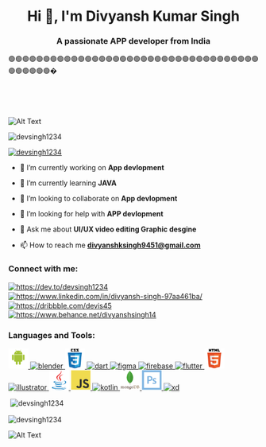 <h1 align="center">Hi 👋, I'm Divyansh Kumar Singh</h1>
<h3 align="center">A passionate APP developer from India</h3>

🟢🟢🟢🟢🟢🟢🟢🟢🟢🟢🟢🟢🟢🟢🟢🟢🟢🟢🟢🟢🟢🟢🟢🟢🟢🟢🟢🟢🟢🟢🟢🟢🟢🟢🟢🟢🟢🟢🟢🟢🟢🟢�

<br />
<br />
<br /> 

![Alt Text](https://media.giphy.com/media/XD9o33QG9BoMis7iM4/giphy.gif)



<p align="left"> <img src="https://komarev.com/ghpvc/?username=devsingh1234&label=Profile%20views&color=0e75b6&style=flat" alt="devsingh1234" /> </p>

<p align="left"> <a href="https://github.com/ryo-ma/github-profile-trophy"><img src="https://github-profile-trophy.vercel.app/?username=devsingh1234" alt="devsingh1234" /></a> </p>

- 🔭 I’m currently working on **App devlopment**

- 🌱 I’m currently learning **JAVA**

- 👯 I’m looking to collaborate on **App devlopment**

- 🤝 I’m looking for help with **APP devlopment**

- 💬 Ask me about **UI/UX video editing Graphic desgine**

- 📫 How to reach me **divyanshksingh9451@gmail.com**

<h3 align="left">Connect with me:</h3>
<p align="left">
<a href="https://dev.to/https://dev.to/devsingh1234" target="blank"><img align="center" src="https://cdn.jsdelivr.net/npm/simple-icons@3.0.1/icons/dev-dot-to.svg" alt="https://dev.to/devsingh1234" height="30" width="40" /></a>
<a href="https://linkedin.com/in/https://www.linkedin.com/in/divyansh-singh-97aa461ba/" target="blank"><img align="center" src="https://raw.githubusercontent.com/rahuldkjain/github-profile-readme-generator/master/src/images/icons/Social/linked-in-alt.svg" alt="https://www.linkedin.com/in/divyansh-singh-97aa461ba/" height="30" width="40" /></a>
<a href="https://dribbble.com/https://dribbble.com/devis45" target="blank"><img align="center" src="https://raw.githubusercontent.com/rahuldkjain/github-profile-readme-generator/master/src/images/icons/Social/dribbble.svg" alt="https://dribbble.com/devis45" height="30" width="40" /></a>
<a href="https://www.behance.net/https://www.behance.net/divyanshsingh14" target="blank"><img align="center" src="https://raw.githubusercontent.com/rahuldkjain/github-profile-readme-generator/master/src/images/icons/Social/behance.svg" alt="https://www.behance.net/divyanshsingh14" height="30" width="40" /></a>
</p>

<h3 align="left">Languages and Tools:</h3>
<p align="left"> <a href="https://developer.android.com" target="_blank"> <img src="https://raw.githubusercontent.com/devicons/devicon/master/icons/android/android-original-wordmark.svg" alt="android" width="40" height="40"/> </a> <a href="https://www.blender.org/" target="_blank"> <img src="https://download.blender.org/branding/community/blender_community_badge_white.svg" alt="blender" width="40" height="40"/> </a> <a href="https://www.w3schools.com/css/" target="_blank"> <img src="https://raw.githubusercontent.com/devicons/devicon/master/icons/css3/css3-original-wordmark.svg" alt="css3" width="40" height="40"/> </a> <a href="https://dart.dev" target="_blank"> <img src="https://www.vectorlogo.zone/logos/dartlang/dartlang-icon.svg" alt="dart" width="40" height="40"/> </a> <a href="https://www.figma.com/" target="_blank"> <img src="https://www.vectorlogo.zone/logos/figma/figma-icon.svg" alt="figma" width="40" height="40"/> </a> <a href="https://firebase.google.com/" target="_blank"> <img src="https://www.vectorlogo.zone/logos/firebase/firebase-icon.svg" alt="firebase" width="40" height="40"/> </a> <a href="https://flutter.dev" target="_blank"> <img src="https://www.vectorlogo.zone/logos/flutterio/flutterio-icon.svg" alt="flutter" width="40" height="40"/> </a> <a href="https://www.w3.org/html/" target="_blank"> <img src="https://raw.githubusercontent.com/devicons/devicon/master/icons/html5/html5-original-wordmark.svg" alt="html5" width="40" height="40"/> </a> <a href="https://www.adobe.com/in/products/illustrator.html" target="_blank"> <img src="https://www.vectorlogo.zone/logos/adobe_illustrator/adobe_illustrator-icon.svg" alt="illustrator" width="40" height="40"/> </a> <a href="https://www.java.com" target="_blank"> <img src="https://raw.githubusercontent.com/devicons/devicon/master/icons/java/java-original.svg" alt="java" width="40" height="40"/> </a> <a href="https://developer.mozilla.org/en-US/docs/Web/JavaScript" target="_blank"> <img src="https://raw.githubusercontent.com/devicons/devicon/master/icons/javascript/javascript-original.svg" alt="javascript" width="40" height="40"/> </a> <a href="https://kotlinlang.org" target="_blank"> <img src="https://www.vectorlogo.zone/logos/kotlinlang/kotlinlang-icon.svg" alt="kotlin" width="40" height="40"/> </a> <a href="https://www.mongodb.com/" target="_blank"> <img src="https://raw.githubusercontent.com/devicons/devicon/master/icons/mongodb/mongodb-original-wordmark.svg" alt="mongodb" width="40" height="40"/> </a> <a href="https://www.photoshop.com/en" target="_blank"> <img src="https://raw.githubusercontent.com/devicons/devicon/master/icons/photoshop/photoshop-line.svg" alt="photoshop" width="40" height="40"/> </a> <a href="https://www.adobe.com/products/xd.html" target="_blank"> <img src="https://cdn.worldvectorlogo.com/logos/adobe-xd.svg" alt="xd" width="40" height="40"/> </a> </p>

<p>&nbsp;<img align="center" src="https://github-readme-stats.vercel.app/api?username=devsingh1234&show_icons=true&locale=en" alt="devsingh1234" /></p>

<p><img align="center" src="https://github-readme-streak-stats.herokuapp.com/?user=devsingh1234&" alt="devsingh1234" /></p>

![Alt Text](https://camo.githubusercontent.com/aa72f8ebe7491d14d2045919414ebbe9d4df137c407e97b9f08c46e9ca370af0/68747470733a2f2f6775616e67636875616e6779752e6769746875622e696f2f626c6f675f696d616765732f522f6d656d652f736861646f77746578742e706e67)
